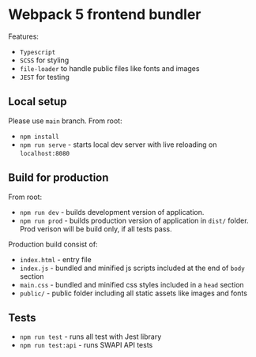# Webpack 5 frontend bundler
Features:
* `Typescript`
* `SCSS` for styling
* `file-loader` to handle public files like fonts and images
* `JEST` for testing

## Local setup
Please use `main` branch. From root:
* `npm install`
* `npm run serve` - starts local dev server with live reloading on `localhost:8080`

## Build for production
From root:
* `npm run dev` - builds development version of application.
* `npm run prod` - builds production version of application in `dist/` folder. Prod verison will be build only, if all tests pass.

Production build consist of:
* `index.html` - entry file
* `index.js` - bundled and minified js scripts included at the end of `body` section
* `main.css` - bundled and minified css styles included in a `head` section
* `public/` - public folder including all static assets like images and fonts

## Tests
* `npm run test` - runs all test with Jest library
* `npm run test:api` - runs SWAPI API tests
